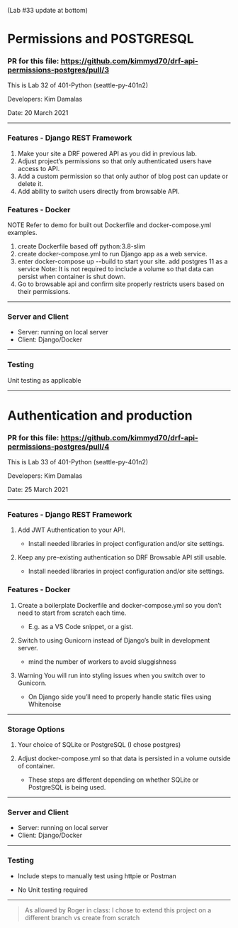 (Lab #33 update at bottom)

# Permissions and POSTGRESQL

### PR for this file: https://github.com/kimmyd70/drf-api-permissions-postgres/pull/3

This is Lab 32 of 401-Python (seattle-py-401n2)

Developers: Kim Damalas

Date: 20 March 2021
____________________

### Features - Django REST Framework
1. Make your site a DRF powered API as you did in previous lab.
2. Adjust project’s permissions so that only authenticated users have access to API.
3. Add a custom permission so that only author of blog post can update or delete it.
4. Add ability to switch users directly from browsable API.

### Features - Docker
NOTE Refer to demo for built out Dockerfile and docker-compose.yml examples.

1. create Dockerfile based off python:3.8-slim
2. create docker-compose.yml to run Django app as a web service.
3. enter docker-compose up --build to start your site.
add postgres 11 as a service
Note: It is not required to include a volume so that data can persist when container is shut down.
4. Go to browsable api and confirm site properly restricts users based on their permissions.

__________________

### Server and Client

- Server: running on local server
- Client: Django/Docker

____________________

### Testing

Unit testing as applicable

________________

# Authentication and production

### PR for this file: https://github.com/kimmyd70/drf-api-permissions-postgres/pull/4

This is Lab 33 of 401-Python (seattle-py-401n2)

Developers: Kim Damalas

Date: 25 March 2021
____________________

### Features - Django REST Framework
1. Add JWT Authentication to your API.

    - Install needed libraries in project configuration and/or site settings.
2. Keep any pre-existing authentication so DRF Browsable API still usable.

    - Install needed libraries in project configuration and/or site settings.


### Features - Docker
1. Create a boilerplate Dockerfile and docker-compose.yml so you don’t need to start from scratch each time.

    - E.g. as a VS Code snippet, or a gist.
2. Switch to using Gunicorn instead of Django’s built in development server.

    - mind the number of workers to avoid sluggishness
3. Warning You will run into styling issues when you switch over to Gunicorn.

    - On Django side you’ll need to properly handle static files using Whitenoise
__________________

### Storage Options

1. Your choice of SQLite or PostgreSQL (I chose postgres)

2. Adjust docker-compose.yml so that data is persisted in a volume outside of container.
    - These steps are different depending on whether SQLite or PostgreSQL is being used.

________________

### Server and Client

- Server: running on local server
- Client: Django/Docker

____________________

### Testing

- Include steps to manually test using httpie or Postman

- No Unit testing required

________________

> As allowed by Roger in class:  I chose to extend this project on a different branch vs create from scratch